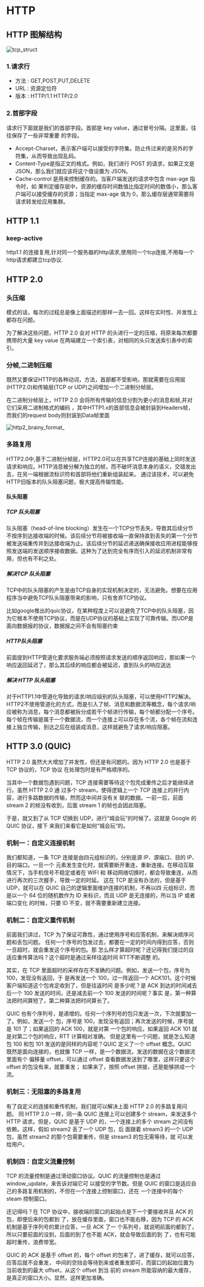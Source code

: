 # HTTP

## HTTP 图解结构
![tcp_struct](http_struct.png)  

### 1.请求行
+ 方法 : GET,POST,PUT,DELETE
+ URL : 资源定位符
+ 版本 : HTTP/1.1 HTTP/2.0

### 2.首部字段
请求行下面就是我们的首部字段。首部是 key value，通过冒号分隔。这里面，往往保存了一些非常重要
的字段。
+ Accept-Charset，表示客户端可以接受的字符集。防止传过来的是另外的字符集，从而导致出现乱码。
+ Content-Type是指正文的格式。例如，我们进行 POST 的请求，如果正文是 JSON，那么我们就应该将这个值设置为 JSON。
+ Cache-control 是用来控制缓存的。当客户端发送的请求中包含 max-age 指令时，如
  果判定缓存层中，资源的缓存时间数值比指定时间的数值小，那么客户端可以接受缓存的资源；当指定
  max-age 值为 0，那么缓存层通常需要将请求转发给应用集群。


## HTTP 1.1
### keep-active
http1.1 的连接复用,针对同一个服务器的http请求,使用同一个tcp连接,不用每一个http请求都建立tcp协议.

## HTTP 2.0
### 头压缩
模式的话，每次的过程总是像上面描述的那样一去一回。这样在实时性、并发性上都存在问题。  

为了解决这些问题，HTTP 2.0 会对 HTTP 的头进行一定的压缩，将原来每次都要携带的大量 key value
在两端建立一个索引表，对相同的头只发送索引表中的索引。

### 分帧,二进制压缩
既然又要保证HTTP的各种动词，方法，首部都不受影响，那就需要在应用层(HTTP2.0)和传输层(TCP or UDP)之间增加一个二进制分帧层。

在二进制分帧层上，HTTP 2.0 会将所有传输的信息分割为更小的消息和帧,并对它们采用二进制格式的编码 ，其中HTTP1.x的首部信息会被封装到Headers帧，而我们的request body则封装到Data帧里面

![http2_brainy_format_](http2_brainy_format.png)

### 多路复用
HTTP2.0中,基于二进制分帧层，HTTP2.0可以在共享TCP连接的基础上同时发送请求和响应。HTTP消息被分解为独立的帧，而不破坏消息本身的语义，交错发出去，在另一端根据流标识符和首部将他们重新组装起来。 通过该技术，可以避免HTTP旧版本的队头阻塞问题，极大提高传输性能。

#### 队头阻塞
##### TCP 队头阻塞
队头阻塞（head-of-line blocking）发生在一个TCP分节丢失，导致其后续分节不按序到达接收端的时候。该后续分节将被接收端一直保持直到丢失的第一个分节被发送端重传并到达接收端为止。该后续分节的延迟递送确保接收应用进程能够按照发送端的发送顺序接收数据。这种为了达到完全有序而引入的延迟机制非常有用，但也有不利之处。

##### 解决TCP 队头阻塞
TCP中的队头阻塞的产生是由TCP自身的实现机制决定的，无法避免。想要在应用程序当中避免TCP队头阻塞带来的影响，只有舍弃TCP协议。  

比如google推出的quic协议，在某种程度上可以说避免了TCP中的队头阻塞，因为它根本不使用TCP协议，而是在UDP协议的基础上实现了可靠传输。而UDP是面向数据报的协议，数据报之间不会有阻塞约束

##### HTTP队头阻塞
前面提到HTTP管道化要求服务端必须按照请求发送的顺序返回响应，那如果一个响应返回延迟了，那么其后续的响应都会被延迟，直到队头的响应送达

##### 解决 HTTP 队头阻塞
对于HTTP1.1中管道化导致的请求/响应级别的队头阻塞，可以使用HTTP2解决。HTTP2不使用管道化的方式，而是引入了帧、消息和数据流等概念，每个请求/响应被称为消息，每个消息都被拆分成若干个帧进行传输，每个帧都分配一个序号。每个帧在传输是属于一个数据流，而一个连接上可以存在多个流，各个帧在流和连接上独立传输，到达之后在组装成消息，这样就避免了请求/响应阻塞。

## HTTP 3.0 (QUIC)
HTTP 2.0 虽然大大增加了并发性，但还是有问题的。因为 HTTP 2.0 也是基于 TCP 协议的，TCP 协议
在处理包时是有严格顺序的。  

当其中一个数据包遇到问题，TCP 连接需要等待这个包完成重传之后才能继续进行。虽然 HTTP 2.0 通
过多个 stream，使得逻辑上一个 TCP 连接上的并行内容，进行多路数据的传输，然而这中间并没有关
联的数据。一前一后，前面 stream 2 的帧没有收到，后面 stream 1 的帧也会因此阻塞。

于是，就又到了从 TCP 切换到 UDP，进行“城会玩”的时候了。这就是 Google 的 QUIC 协议，接下
来我们来看它是如何“城会玩”的。

### 机制一：自定义连接机制
我们都知道，一条 TCP 连接是由四元组标识的，分别是源 IP、源端口、目的 IP、目的端口。一旦一个
元素发生变化时，就需要断开重连，重新连接。在移动互联情况下，当手机信号不稳定或者在 WIFI 和
移动网络切换时，都会导致重连，从而进行再次的三次握手，导致一定的时延。
这在 TCP 是没有办法的，但是基于 UDP，就可以在 QUIC 自己的逻辑里面维护连接的机制，不再以四
元组标识，而是以一个 64 位的随机数作为 ID 来标识，而且 UDP 是无连接的，所以当 IP 或者端口变化
的时候，只要 ID 不变，就不需要重新建立连接。

### 机制二：自定义重传机制
前面我们讲过，TCP 为了保证可靠性，通过使用序号和应答机制，来解决顺序问题和丢包问题。
任何一个序号的包发过去，都要在一定的时间内得到应答，否则一旦超时，就会重发这个序号的包。那
怎么样才算超时呢？还记得我们提过的自适应重传算法吗？这个超时是通过采样往返时间 RTT不断调整
的。

其实，在 TCP 里面超时的采样存在不准确的问题。例如，发送一个包，序号为 100，发现没有返回，于
是再发送一个 100，过一阵返回一个 ACK101。这个时候客户端知道这个包肯定收到了，但是往返时间
是多少呢？是 ACK 到达的时间减去后一个 100 发送的时间，还是减去前一个 100 发送的时间呢？事实
是，第一种算法把时间算短了，第二种算法把时间算长了。

QUIC 也有个序列号，是递增的。任何一个序列号的包只发送一次，下次就要加一了。例如，发送一个
包，序号是 100，发现没有返回；再次发送的时候，序号就是 101 了；如果返回的 ACK 100，就是对第
一个包的响应。如果返回 ACK 101 就是对第二个包的响应，RTT 计算相对准确。
但是这里有一个问题，就是怎么知道包 100 和包 101 发送的是同样的内容呢？QUIC 定义了一个 offset
概念。QUIC 既然是面向连接的，也就像 TCP 一样，是一个数据流，发送的数据在这个数据流里面有个
偏移量 offset，可以通过 offset 查看数据发送到了哪里，这样只要这个 offset 的包没有来，就要重发；
如果来了，按照 offset 拼接，还是能够拼成一个流。

### 机制三：无阻塞的多路复用
有了自定义的连接和重传机制，我们就可以解决上面 HTTP 2.0 的多路复用问题。
同 HTTP 2.0 一样，同一条 QUIC 连接上可以创建多个 stream，来发送多个 HTTP 请求。但是，QUIC
是基于 UDP 的，一个连接上的多个 stream 之间没有依赖。这样，假如 stream2 丢了一个 UDP 包，后
面跟着 stream3 的一个 UDP 包，虽然 stream2 的那个包需要重传，但是 stream3 的包无需等待，就
可以发给用户。

### 机制四：自定义流量控制
TCP 的流量控制是通过滑动窗口协议。QUIC 的流量控制也是通过 window_update，来告诉对端它可
以接受的字节数。但是 QUIC 的窗口是适应自己的多路复用机制的，不但在一个连接上控制窗口，还在
一个连接中的每个 steam 控制窗口。

还记得吗？在 TCP 协议中，接收端的窗口的起始点是下一个要接收并且 ACK 的包，即便后来的包都到
了，放在缓存里面，窗口也不能右移，因为 TCP 的 ACK 机制是基于序列号的累计应答，一旦 ACK 了一
个系列号，就说明前面的都到了，所以只要前面的没到，后面的到了也不能 ACK，就会导致后面的到
了，也有可能超时重传，浪费带宽。

QUIC 的 ACK 是基于 offset 的，每个 offset 的包来了，进了缓存，就可以应答，应答后就不会重发，
中间的空挡会等待到来或者重发即可，而窗口的起始位置为当前收到的最大 offset，从这个 offset 到当
前的 stream 所能容纳的最大缓存，是真正的窗口大小。显然，这样更加准确。

